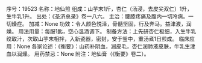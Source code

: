 序号：19523
名称：地仙煎
组成：山芋末1斤，杏仁（汤浸，去皮尖双仁）1升，生牛乳1升。
出处：《圣济总录》卷一八六。
主治：腰膝疼痛及腹内一切冷病。一切燥症。
加减：None
功效：令人颜色悦泽，骨髓坚固，行及奔马。益津液，润燥。
用法用量：每服1匙，空心温酒调下。
制备方法：上先研杏仁极细，入生牛乳绞取汁，次取山芋末相拌，入新瓷器，密封，安于釜中，重汤煮1日煎成。
临床应用：None
各家论述：《衡要》：山药补阴血，润皮毛，杏仁润肺液皮肤，牛乳生津血以润燥。
用药禁忌：None
附注：地仙膏（《衡要》卷二）。
